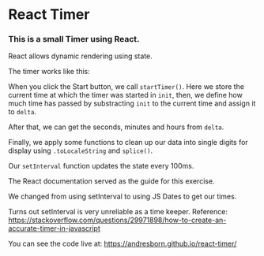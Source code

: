 # React Timer

### This is a small Timer using React.

React allows dynamic rendering using state.

The timer works like this:

When you click the Start button, we call `startTimer()`. Here we store the current time at which the timer was started in `init`, then, we define how much time has passed by substracting `init` to the current time and assign it to `delta`.

After that, we can get the seconds, minutes and hours from `delta`.

Finally, we apply some functions to clean up our data into single digits for display using `.toLocaleString` and `splice()`.

Our `setInterval` function updates the state every 100ms.

The React documentation served as the guide for this exercise.

We changed from using setInterval to using JS Dates to get our times.

Turns out setInterval is very unreliable as a time keeper. Reference:
https://stackoverflow.com/questions/29971898/how-to-create-an-accurate-timer-in-javascript

You can see the code live at:
https://andresborn.github.io/react-timer/
